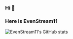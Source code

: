 ### Hi 👋
### Here is EvenStream11

![EvenStream11's GitHub stats](https://github-readme-stats.vercel.app/api?username=evenstream11&count_private=true&show_icons=true&theme=Gradient)
